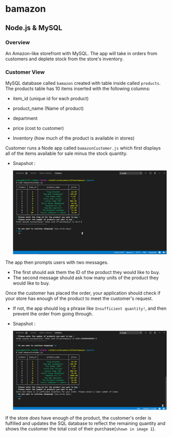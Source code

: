 # bamazon

## Node.js & MySQL

### Overview

An Amazon-like storefront with MySQL. The app will take in orders from customers and deplete stock from the store's inventory.

###  Customer View

MySQL database called `bamazon` created with table inside called `products`. The products table has 10 items inserted with the following columns:

* item_id (unique id for each product)

* product_name (Name of product)

* department

* price (cost to customer)

* Inventory (how much of the product is available in stores)

Customer runs a Node app called `bamazonCustomer.js` which first displays all of the items available for sale minus the stock quantity. 

* Snapshot :

    ![Pic1](https://github.com/ahp336/bamazon/blob/master/images/bamazonCustomer1.PNG)

The app then prompts users with two messages.

* The first should ask them the ID of the product they would like to buy.
* The second message should ask how many units of the product they would like to buy.

Once the customer has placed the order, your application should check if your store has enough of the product to meet the customer's request.

* If not, the app should log a phrase like `Insufficient quantity!`, and then prevent the order from going through.

* Snapshot :

    ![Pic2](https://github.com/ahp336/bamazon/blob/master/images/bamzonCustomer2.PNG)


If the store _does_ have enough of the product, the customer's order is fulfilled and updates the SQL database to reflect the remaining quantity and shows the customer the total cost of their purchase(`shown in image 1`).
